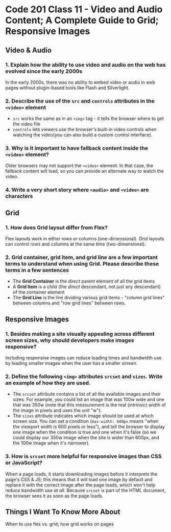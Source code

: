 # Code 201 Class 11 - Video and Audio Content; A Complete Guide to Grid; Responsive Images

## Video & Audio

### 1. Explain how the ability to use video and audio on the web has evolved since the early 2000s

In the early 2000s, there was no ability to embed video or audio in web pages without plugin-based tools like Flash and Silverlight.

### 2. Describe the use of the `src` and `controls` attributes in the `<video>` element

- `src` works the same as in an `<img>` tag - it tells the browser where to get the video file
- `controls` lets viewers use the browser's built-in video controls when watching the video(you can also build a custom control interface).

### 3. Why is it important to have fallback content inside the `<video>` element?

Older browsers may not support the `<video>` element. In that case, the fallback content will load, so you can provide an alternate way to watch the video.

### 4. Write a very short story where `<audio>` and `<video>` are characters

## Grid

### 1. How does Grid layout differ from Flex?

Flex layouts work in either rows *or* columns (one-dimensional). Grid layouts can control rows and columns at the same time (two-dimensional).

### 2. Grid container, grid item, and grid line are a few important terms to understand when using Grid. Please describe these terms in a few sentences

- The **Grid Container** is the *direct* parent element of all the grid items
- A **Grid Item** is a child (the *direct* descendant, not just any descendant) of the container element
- The **Grid Line** is the line dividing various grid items - "column grid lines" between columns and "row grid lines" between rows.

## Responsive Images

### 1. Besides making a site visually appealing across different screen sizes, why should developers make images responsive?

Including responsive images can reduce loading times and bandwidth use by loading smaller images when the user has a smaller screen.

### 2. Define the following `<img>` attributes `srcset` and `sizes`. Write an example of how they are used.

- The `srcset` attribute contains a list of all the available images and their sizes. For example, you could list an image that was 100w wide and one that was 350w (note that this measurement is the real (*intrinsic*) width of the image in pixels and uses the unit "w").
- The `sizes` attribute indicates which image should be used at which screen size. You can set a condition (`max-width: 600px` means "when the viewport width is 600 pixels or less"), and tell the browser to display one image when the condition is true and one when it's false (so we could display our 350w image when the site is wider than 600px, and the 100w image when it's narrower).

### 3. How is `srcset` more helpful for responsive images than CSS or JavaScript?

When a page loads, it starts downloading images before it interprets the page's CSS & JS; this means that it will load one image by default and replace it with the correct image after the page loads, which won't help reduce bandwidth use *at all*. Because `srcset` is part of the HTML document, the browser sees it as soon as the page loads.

## Things I Want To Know More About

When to use flex vs. grid; how grid works on pages
